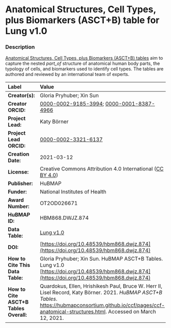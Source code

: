 # Anatomical Structures, Cell Types, plus Biomarkers (ASCT+B) table for Lung v1.0

### Description
[Anatomical Structures, Cell Types, plus Biomarkers (ASCT+B) tables](https://hubmapconsortium.github.io/ccf/pages/ccf-anatomical-structures.html) aim to capture the nested *part_of* structure of anatomical human body parts, the typology of cells, and biomarkers used to identify cell types. The tables are authored and reviewed by an international team of experts.

| Label | Value |
| :------------- |:-------------|
| **Creator(s):** | Gloria Pryhuber; Xin Sun |
| **Creator ORCID:** | [0000-0002-9185-3994](https://orcid.org/0000-0002-9185-3994); [0000-0001-8387-4966](https://orcid.org/0000-0001-8387-4966) |
| **Project Lead:** | Katy B&ouml;rner |
| **Project Lead ORCID:** | [0000-0002-3321-6137](https://orcid.org/0000-0002-3321-6137) |
| **Creation Date:** | 2021-03-12 |
| **License:** | Creative Commons Attribution 4.0 International ([CC BY 4.0](https://creativecommons.org/licenses/by/4.0/)) |
| **Publisher:** | HuBMAP |
| **Funder:** | National Institutes of Health |
| **Award Number:** | OT2OD026671 |
| **HuBMAP ID:** | HBM868.DWJZ.874 |
| **Data Table:** | [Lung v1.0](https://hubmapconsortium.github.io/ccf-releases/v1.0/asct-b/ASCT-B_VH_Lung.csv) |
| **DOI:** | [https://doi.org/10.48539/hbm868.dwjz.874](https://doi.org/10.48539/hbm868.dwjz.874) |
| **How to Cite This Data Table:** | Gloria Pryhuber; Xin Sun. HuBMAP ASCT+B Tables. Lung v1.0 [https://doi.org/10.48539/hbm868.dwjz.874](https://doi.org/10.48539/hbm868.dwjz.874) |
| **How to Cite ASCT+B Tables Overall:** | Quardokus, Ellen, Hrishikesh Paul, Bruce W. Herr II, Lisel Record, Katy B&ouml;rner. 2021. *HuBMAP ASCT+B Tables*. https://hubmapconsortium.github.io/ccf/pages/ccf-anatomical-structures.html. Accessed on March 12, 2021. |